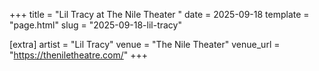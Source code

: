 +++
title = "Lil Tracy at The Nile Theater "
date = 2025-09-18
template = "page.html"
slug = "2025-09-18-lil-tracy"

[extra]
artist = "Lil Tracy"
venue = "The Nile Theater"
venue_url = "https://theniletheatre.com/"
+++
